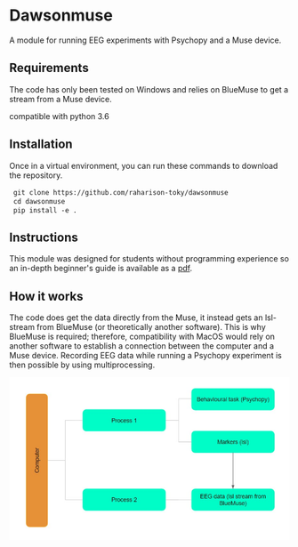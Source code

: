 
# Dawsonmuse

A module for running EEG experiments with Psychopy and a Muse device.

## Requirements

The code has only been tested on Windows and relies on BlueMuse to get a stream from a Muse device. 

compatible with python 3.6

## Installation

Once in a virtual environment, you can run these commands to download the repository.

     git clone https://github.com/raharison-toky/dawsonmuse
     cd dawsonmuse
     pip install -e .

## Instructions

This module was designed for students without programming experience so an in-depth beginner's guide is available as a [pdf](https://drive.google.com/file/d/1klmqJFyxAPQZ_7WkVIpYJU1wy7ZAXSwh/view?usp=sharing).

## How it works

The code does get the data directly from the Muse, it instead gets an lsl-stream from BlueMuse (or theoretically another software). This is why BlueMuse is required; therefore, compatibility with MacOS would rely on another software to establish a connection between the computer and a Muse device. Recording EEG data while running a Psychopy experiment is then possible by using multiprocessing. 

![A diagram of how it works](diagram.jpg)
